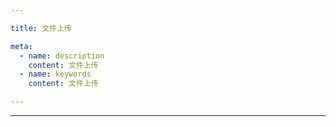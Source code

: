 ```yaml
---

title: 文件上传

meta:
  - name: description
    content: 文件上传
  - name: keywords
    content: 文件上传

---
```


---
